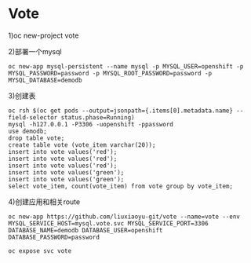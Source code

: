 # Vote

1)oc new-project vote

2)部署一个mysql 

`oc new-app mysql-persistent --name mysql -p MYSQL_USER=openshift -p MYSQL_PASSWORD=password -p MYSQL_ROOT_PASSWORD=password -p MYSQL_DATABASE=demodb`

3)创建表

```
oc rsh $(oc get pods --output=jsonpath={.items[0].metadata.name} --field-selector status.phase=Running)
mysql -h127.0.0.1 -P3306 -uopenshift -ppassword
use demodb;
drop table vote;
create table vote (vote_item varchar(20));
insert into vote values('red');
insert into vote values('red');
insert into vote values('red');
insert into vote values('green');
insert into vote values('green');
select vote_item, count(vote_item) from vote group by vote_item;
```

4)创建应用和相关route 

```
oc new-app https://github.com/liuxiaoyu-git/vote --name=vote --env MYSQL_SERVICE_HOST=mysql.vote.svc MYSQL_SERVICE_PORT=3306 DATABASE_NAME=demodb DATABASE_USER=openshift DATABASE_PASSWORD=password

oc expose svc vote
```

